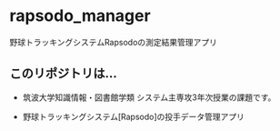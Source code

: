 # rapsodo_manager

野球トラッキングシステムRapsodoの測定結果管理アプリ

## このリポジトリは…

- 筑波大学知識情報・図書館学類 システム主専攻3年次授業の課題です。

- 野球トラッキングシステム[Rapsodo]の投手データ管理アプリ
